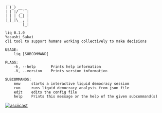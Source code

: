 ```
 _ _       
| (_) __ _ 
| | |/ _` |
| | | (_| |
|_|_|\__, |
        |_|

liq 0.1.0
Yasushi Sakai
cli tool to support humans working collectively to make decisions

USAGE:
    liq [SUBCOMMAND]

FLAGS:
    -h, --help       Prints help information
    -V, --version    Prints version information

SUBCOMMANDS:
    new     starts a interactive liquid democracy session
    run     runs liquid democracy analysis from json file
    edit    edits the config file
    help    Prints this message or the help of the given subcommand(s)
```

[![asciicast](https://asciinema.org/a/277585.svg)](https://asciinema.org/a/277585?t=4&speed=2)
